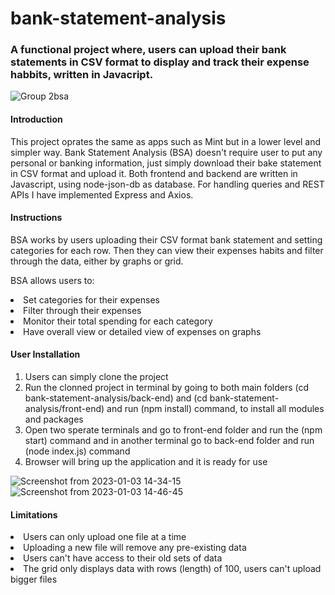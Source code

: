 # bank-statement-analysis
<h3> A functional project where, users can upload their bank statements in CSV format to display and track their expense habbits, written in Javacript.</h3>

![Group 2bsa ](https://user-images.githubusercontent.com/117464310/210423962-53b38e47-1c61-4589-8665-bb8baf290ecd.jpg)

<h4>Introduction</h4>
<p>This project oprates the same as apps such as Mint but in a lower level and simpler way. Bank Statement Analysis (BSA) doesn't require user to put any personal or banking information, just simply download their bake statement in CSV format and upload it. Both frontend and backend are written in Javascript, using node-json-db as database. For handling queries and REST APIs I have implemented Express and Axios.
</p>

<h4>Instructions</h4>
<p>BSA works by users uploading their CSV format bank statement and setting categories for each row. Then they can view their expenses habits and filter through the data, either by graphs or grid.

<p>BSA allows users to: </p><Li> Set categories for their expenses</li>
<li>Filter through their expenses</li> 
<li>Monitor their total spending for each category</li>
<li>Have overall view or detailed view of expenses on graphs</li>
</p>

<h4>User Installation</h4>
<p>
<ol>
  <li>Users can simply clone the project</li>
  <li>Run the clonned project in terminal by going to both main folders (cd bank-statement-analysis/back-end) and (cd bank-statement-analysis/front-end) and run (npm install) command, to install all modules and packages</li>
  <li>Open two sperate terminals and go to front-end folder and run the (npm start) command and in another terminal go to back-end folder and run (node index.js) command</li>
  <li>Browser will bring up the application and it is ready for use</li>
</ol> 
</p>

![Screenshot from 2023-01-03 14-34-15](https://user-images.githubusercontent.com/117464310/210428472-b54a7bbf-2113-4377-91fd-f1ef3ca52dee.png)
![Screenshot from 2023-01-03 14-46-45](https://user-images.githubusercontent.com/117464310/210430251-d30f48c0-757c-405f-a510-db8c2b3f2e51.png)

<h4>Limitations</h4>
  <li>Users can only upload one file at a time</li>
  <li>Uploading a new file will remove any pre-existing data</li>
  <li>Users can't have access to their old sets of data</li>
  <li>The grid only displays data with rows (length) of 100, users can't upload bigger files</li>

